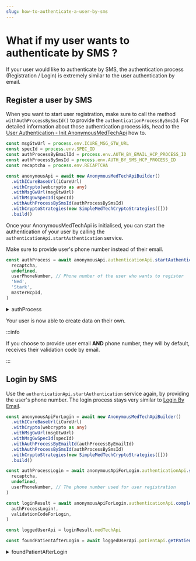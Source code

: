 ```yaml
---
slug: how-to-authenticate-a-user-by-sms
---
```

# What if my user wants to authenticate by SMS ?

If your user would like to authenticate by SMS, the authentication process (Registration / Login) is extremely similar to the user authentication by email.

## Register a user by SMS
When you want to start user registration, make sure to call the method `withAuthProcessBySmsId()` to provide the 
`authenticationProcessBySmsId`. For detailed information about those authentication process ids, head to 
the [User Authentication - Init AnonymousMedTechApi](/sdks/how-to/how-to-authenticate-a-user/how-to-authenticate-a-user#init-anonymousmedtechapi) how to.

<!-- file://code-samples/how-to/authenticate-user-by-sms/index.mts snippet:Instantiate AnonymousMedTech API-->
```typescript
const msgGtwUrl = process.env.ICURE_MSG_GTW_URL
const specId = process.env.SPEC_ID
const authProcessByEmailId = process.env.AUTH_BY_EMAIL_HCP_PROCESS_ID
const authProcessBySmsId = process.env.AUTH_BY_SMS_HCP_PROCESS_ID
const recaptcha = process.env.RECAPTCHA

const anonymousApi = await new AnonymousMedTechApiBuilder()
  .withICureBaseUrl(iCureUrl)
  .withCrypto(webcrypto as any)
  .withMsgGwUrl(msgGtwUrl)
  .withMsgGwSpecId(specId)
  .withAuthProcessBySmsId(authProcessBySmsId)
  .withCryptoStrategies(new SimpleMedTechCryptoStrategies([]))
  .build()
```

Once your AnonymousMedTechApi is initialised, you can start the authentication of your user by calling the 
`authenticationApi.startAuthentication` service. 

Make sure to provide user's phone number instead of their email. 

<!-- file://code-samples/how-to/authenticate-user-by-sms/index.mts snippet:Start Authentication Process By SMS-->
```typescript
const authProcess = await anonymousApi.authenticationApi.startAuthentication(
  recaptcha,
  undefined,
  userPhoneNumber, // Phone number of the user who wants to register
  'Ned',
  'Stark',
  masterHcpId,
)
```
<!-- output://code-samples/how-to/authenticate-user-by-sms/authProcess.txt -->
<details>
<summary>authProcess</summary>

```json
{
  "requestId": "9190796e-2341-4a55-8d70-5756fc2deca6",
  "login": "+24300751319",
  "bypassTokenCheck": false
}
```
</details>

Your user is now able to create data on their own. 

:::info

If you choose to provide user email **AND** phone number, they will by default, receives their validation code by email.

:::

## Login by SMS
Use the `authenticationApi.startAuthentication` service again, by providing the user's phone number. The login process 
stays very similar to [Login By Email](/sdks/how-to/how-to-authenticate-a-user/how-to-authenticate-a-user#regenerate-the-credentials-for-a-user). 

<!-- file://code-samples/how-to/authenticate-user-by-sms/index.mts snippet:Login by SMS-->
```typescript
const anonymousApiForLogin = await new AnonymousMedTechApiBuilder()
  .withICureBaseUrl(iCureUrl)
  .withCrypto(webcrypto as any)
  .withMsgGwUrl(msgGtwUrl)
  .withMsgGwSpecId(specId)
  .withAuthProcessByEmailId(authProcessByEmailId)
  .withAuthProcessBySmsId(authProcessBySmsId)
  .withCryptoStrategies(new SimpleMedTechCryptoStrategies([]))
  .build()

const authProcessLogin = await anonymousApiForLogin.authenticationApi.startAuthentication(
  recaptcha,
  undefined,
  userPhoneNumber, // The phone number used for user registration
)
```

<!-- file://code-samples/how-to/authenticate-user-by-sms/index.mts snippet:Complete login authentication process-->
```typescript
const loginResult = await anonymousApiForLogin.authenticationApi.completeAuthentication(
  authProcessLogin!,
  validationCodeForLogin,
)

const loggedUserApi = loginResult.medTechApi

const foundPatientAfterLogin = await loggedUserApi.patientApi.getPatient(createdPatient.id)
```
<!-- output://code-samples/how-to/authenticate-user-by-sms/foundPatientAfterLogin.txt -->
<details>
<summary>foundPatientAfterLogin</summary>

```json
{
  "id": "2114f46a-4f11-4ab7-afbb-dd7ab188403c",
  "languages": [],
  "active": true,
  "parameters": {},
  "rev": "1-d7c0be28f0f06f10f96386f0b6a648ff",
  "created": 1688378945566,
  "modified": 1688378945566,
  "author": "8dc29c7f-d13c-4286-b85d-a6d34c04bd7a",
  "responsible": "f5179ae6-03a2-44b1-ae98-b55ea5d49927",
  "firstName": "Robb",
  "lastName": "Stark",
  "note": "You must keep one's head",
  "identifiers": [],
  "labels": {},
  "codes": {},
  "names": [
    {
      "firstNames": [
        "Robb"
      ],
      "prefix": [],
      "suffix": [],
      "lastName": "Stark",
      "text": "Stark Robb",
      "use": "official"
    }
  ],
  "addresses": [],
  "gender": "male",
  "birthSex": "unknown",
  "mergedIds": {},
  "deactivationReason": "none",
  "personalStatus": "unknown",
  "partnerships": [],
  "patientHealthCareParties": [],
  "patientProfessions": [],
  "properties": {},
  "systemMetaData": {
    "aesExchangeKeys": {},
    "hcPartyKeys": {},
    "privateKeyShamirPartitions": {},
    "transferKeys": {},
    "encryptedSelf": "zEHMzKX1plLccjOfmhIyEKlUNMKwSN3B8b7vSN+WFfMp2oa1OBBbQx8Z5HBUIredy9lDwpxvioDjPszzJYDoyw==",
    "secretForeignKeys": [],
    "cryptedForeignKeys": {},
    "delegations": {
      "f5179ae6-03a2-44b1-ae98-b55ea5d49927": {}
    },
    "encryptionKeys": {
      "f5179ae6-03a2-44b1-ae98-b55ea5d49927": {}
    },
    "publicKeysForOaepWithSha256": {}
  }
}
```
</details>
